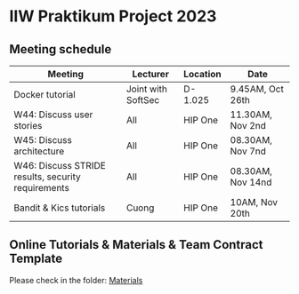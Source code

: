 # IIW Praktikum Project 2023

## Meeting schedule
|Meeting|Lecturer|Location | Date|
|--------|--------|--------|-------|
|Docker tutorial|Joint with SoftSec | D-1.025 | 9.45AM, Oct 26th|
|W44: Discuss user stories| All | HIP One | 11.30AM, Nov 2nd|
|W45: Discuss architecture| All | HIP One | 08.30AM, Nov 7nd|
|W46: Discuss STRIDE results, security requirements| All | HIP One | 08.30AM, Nov 14nd|
|Bandit & Kics tutorials|Cuong| HIP One | 10AM, Nov 20th| 

## Online Tutorials & Materials & Team Contract Template
Please check in the folder: [Materials](Materials)
